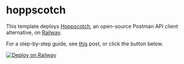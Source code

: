 # hoppscotch
This template deploys [Hoppscotch](https://github.com/hoppscotch/hoppscotch), an open-source Postman API client alternative, on [Railway](https://railway.app/?referralCode=alphasec). 

For a step-by-step guide, see [this](https://alphasec.io/open-source-postman-alternative-with-hoppscotch/) post, or click the button below.

[![Deploy on Railway](https://railway.app/button.svg)](https://railway.app/new/template/Cdu7Pm?referralCode=alphasec)
